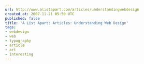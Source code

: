 ```yaml
---
url: http://www.alistapart.com/articles/understandingwebdesign
created_at: 2007-11-21 05:50 UTC
published: false
title: 'A List Apart: Articles: Understanding Web Design'
tags:
- webdesign
- web
- typography
- article
- art
- interesting
---
```



